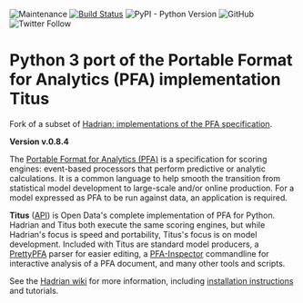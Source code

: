 ![Maintenance](https://img.shields.io/maintenance/yes/2019)
[![Build Status](https://travis-ci.org/animator/python3-titus.svg?branch=master)](https://travis-ci.org/animator/python3-titus)
![PyPI - Python Version](https://img.shields.io/pypi/pyversions/titus)
![GitHub](https://img.shields.io/github/license/animator/python3-titus)
![Twitter Follow](https://img.shields.io/twitter/follow/ankitmahato?label=Follow&style=social)

Python 3 port of the Portable Format for Analytics (PFA) implementation Titus
========

Fork of a subset of [Hadrian: implementations of the PFA specification](https://github.com/opendatagroup/hadrian).

**Version v.0.8.4**

The [Portable Format for Analytics (PFA)](http://dmg.org/pfa) is a specification for scoring engines: event-based processors that perform predictive or analytic calculations. It is a common language to help smooth the transition from statistical model development to large-scale and/or online production. For a model expressed as PFA to be run against data, an application is required.

**Titus** ([API](http://opendatagroup.github.io/hadrian/titus-0.8.3/titus.genpy.PFAEngine)) is Open Data's complete implementation of PFA for Python. Hadrian and Titus both execute the same scoring engines, but while Hadrian's focus is speed and portability, Titus's focus is on model development. Included with Titus are standard model producers, a [PrettyPFA](https://github.com/opendatagroup/hadrian/wiki/PrettyPFA) parser for easier editing, a [PFA-Inspector](https://github.com/opendatagroup/hadrian/wiki/PFA-Inspector) commandline for interactive analysis of a PFA document, and many other tools and scripts.

See the [Hadrian wiki](https://github.com/opendatagroup/hadrian/wiki) for more information, including [installation instructions](https://github.com/opendatagroup/hadrian/wiki/Installation) and tutorials.
